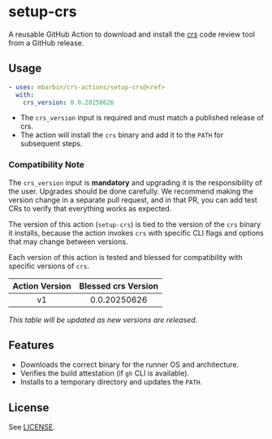 # setup-crs

A reusable GitHub Action to download and install the [crs](https://github.com/mbarbin/crs) code review tool from a GitHub release.

## Usage

```yaml
- uses: mbarbin/crs-actions/setup-crs@<ref>
  with:
    crs_version: 0.0.20250626
```

- The `crs_version` input is required and must match a published release of crs.
- The action will install the `crs` binary and add it to the `PATH` for subsequent steps.

### Compatibility Note

The `crs_version` input is **mandatory** and upgrading it is the responsibility of the user. Upgrades should be done carefully. We recommend making the version change in a separate pull request, and in that PR, you can add test CRs to verify that everything works as expected.

The version of this action (`setup-crs`) is tied to the version of the `crs` binary it installs, because the action invokes `crs` with specific CLI flags and options that may change between versions.

Each version of this action is tested and blessed for compatibility with specific versions of `crs`.

| Action Version | Blessed crs Version |
|:--------------:|:-------------------:|
| v1             | 0.0.20250626        |

_This table will be updated as new versions are released._

## Features

- Downloads the correct binary for the runner OS and architecture.
- Verifies the build attestation (if `gh` CLI is available).
- Installs to a temporary directory and updates the `PATH`.

## License

See [LICENSE](../LICENSE).
